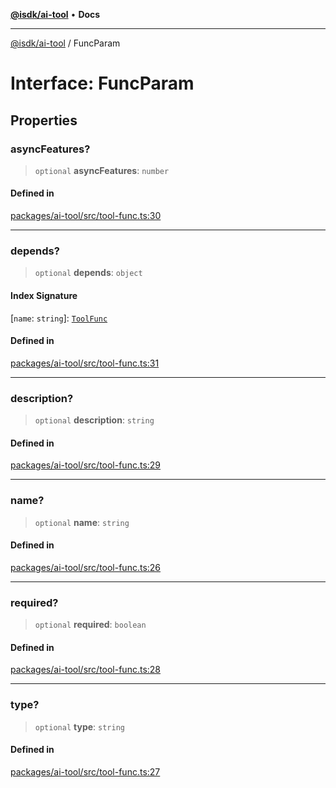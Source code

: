 [**@isdk/ai-tool**](../README.md) • **Docs**

***

[@isdk/ai-tool](../globals.md) / FuncParam

# Interface: FuncParam

## Properties

### asyncFeatures?

> `optional` **asyncFeatures**: `number`

#### Defined in

[packages/ai-tool/src/tool-func.ts:30](https://github.com/isdk/ai-tool.js/blob/37ada542a786fbbc770f2d61beb564f6e603941d/src/tool-func.ts#L30)

***

### depends?

> `optional` **depends**: `object`

#### Index Signature

 \[`name`: `string`\]: [`ToolFunc`](../classes/ToolFunc.md)

#### Defined in

[packages/ai-tool/src/tool-func.ts:31](https://github.com/isdk/ai-tool.js/blob/37ada542a786fbbc770f2d61beb564f6e603941d/src/tool-func.ts#L31)

***

### description?

> `optional` **description**: `string`

#### Defined in

[packages/ai-tool/src/tool-func.ts:29](https://github.com/isdk/ai-tool.js/blob/37ada542a786fbbc770f2d61beb564f6e603941d/src/tool-func.ts#L29)

***

### name?

> `optional` **name**: `string`

#### Defined in

[packages/ai-tool/src/tool-func.ts:26](https://github.com/isdk/ai-tool.js/blob/37ada542a786fbbc770f2d61beb564f6e603941d/src/tool-func.ts#L26)

***

### required?

> `optional` **required**: `boolean`

#### Defined in

[packages/ai-tool/src/tool-func.ts:28](https://github.com/isdk/ai-tool.js/blob/37ada542a786fbbc770f2d61beb564f6e603941d/src/tool-func.ts#L28)

***

### type?

> `optional` **type**: `string`

#### Defined in

[packages/ai-tool/src/tool-func.ts:27](https://github.com/isdk/ai-tool.js/blob/37ada542a786fbbc770f2d61beb564f6e603941d/src/tool-func.ts#L27)
